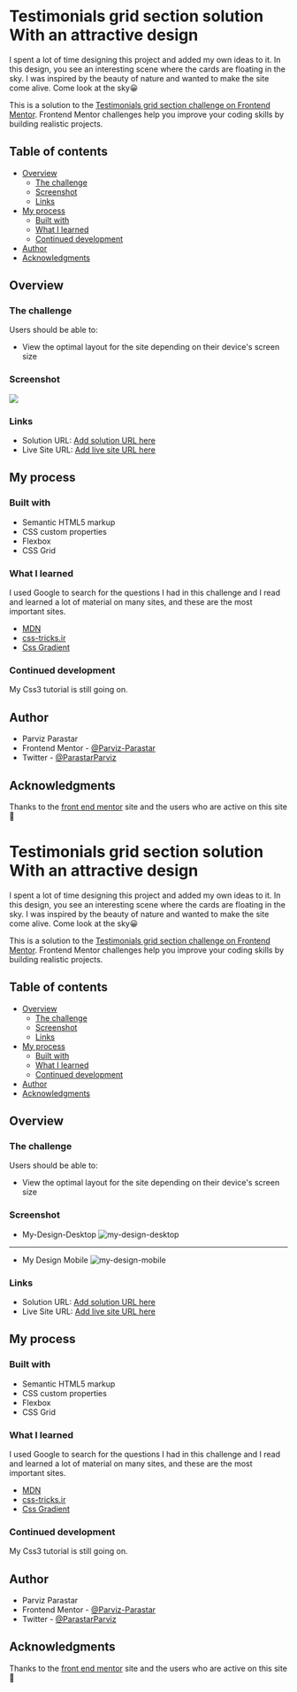 # Testimonials grid section solution With an attractive design

I spent a lot of time designing this project and added my own ideas to it.
In this design, you see an interesting scene where the cards are floating in the sky.
I was inspired by the beauty of nature and wanted to make the site come alive.
Come look at the sky😀

This is a solution to the [Testimonials grid section challenge on Frontend Mentor](https://www.frontendmentor.io/challenges/testimonials-grid-section-Nnw6J7Un7). Frontend Mentor challenges help you improve your coding skills by building realistic projects. 

## Table of contents

- [Overview](#overview)
  - [The challenge](#the-challenge)
  - [Screenshot](#screenshot)
  - [Links](#links)
- [My process](#my-process)
  - [Built with](#built-with)
  - [What I learned](#what-i-learned)
  - [Continued development](#continued-development)
- [Author](#author)
- [Acknowledgments](#acknowledgments)


## Overview

### The challenge

Users should be able to:

- View the optimal layout for the site depending on their device's screen size

### Screenshot

![](./screenshot.jpg)



### Links

- Solution URL: [Add solution URL here](https://your-solution-url.com)
- Live Site URL: [Add live site URL here](https://your-live-site-url.com)

## My process

### Built with

- Semantic HTML5 markup
- CSS custom properties
- Flexbox
- CSS Grid

### What I learned

I used Google to search for the questions I had in this challenge and I read and learned a lot of material on many sites, and these are the most important sites.

  - [MDN](https://developer.mozilla.org/)
  - [css-tricks.ir](https://css-tricks.ir/)
  - [Css Gradient](https://cssgradient.io/)
  

### Continued development

My Css3 tutorial is still going on.


## Author

- Parviz Parastar
- Frontend Mentor - [@Parviz-Parastar](https://www.frontendmentor.io/profile/Parviz-Parastar)
- Twitter - [@ParastarParviz](https://twitter.com/ParastarParviz)


## Acknowledgments
  Thanks to the [front end mentor](https://www.frontendmentor.io/home) site and the users who are active on this site👏
# Testimonials grid section solution With an attractive design

I spent a lot of time designing this project and added my own ideas to it.
In this design, you see an interesting scene where the cards are floating in the sky.
I was inspired by the beauty of nature and wanted to make the site come alive.
Come look at the sky😀

This is a solution to the [Testimonials grid section challenge on Frontend Mentor](https://www.frontendmentor.io/challenges/testimonials-grid-section-Nnw6J7Un7). Frontend Mentor challenges help you improve your coding skills by building realistic projects. 

## Table of contents

- [Overview](#overview)
  - [The challenge](#the-challenge)
  - [Screenshot](#screenshot)
  - [Links](#links)
- [My process](#my-process)
  - [Built with](#built-with)
  - [What I learned](#what-i-learned)
  - [Continued development](#continued-development)
- [Author](#author)
- [Acknowledgments](#acknowledgments)


## Overview

### The challenge

Users should be able to:

- View the optimal layout for the site depending on their device's screen size

### Screenshot

 - My-Design-Desktop ![my-design-desktop](https://github.com/Parviz-Parastar/Testimonials-grid-section/blob/main/Screenshots/my-design-desktop.png?raw=true)

 ***
 - My Design Mobile ![my-design-mobile](https://github.com/Parviz-Parastar/Testimonials-grid-section/blob/main/Screenshots/my-design-mobile.png?raw=true)



### Links

- Solution URL: [Add solution URL here](https://your-solution-url.com)
- Live Site URL: [Add live site URL here](https://your-live-site-url.com)

## My process

### Built with

- Semantic HTML5 markup
- CSS custom properties
- Flexbox
- CSS Grid

### What I learned

I used Google to search for the questions I had in this challenge and I read and learned a lot of material on many sites, and these are the most important sites.

  - [MDN](https://developer.mozilla.org/)
  - [css-tricks.ir](https://css-tricks.ir/)
  - [Css Gradient](https://cssgradient.io/)
  

### Continued development

My Css3 tutorial is still going on.


## Author

- Parviz Parastar
- Frontend Mentor - [@Parviz-Parastar](https://www.frontendmentor.io/profile/Parviz-Parastar)
- Twitter - [@ParastarParviz](https://twitter.com/ParastarParviz)


## Acknowledgments
  Thanks to the [front end mentor](https://www.frontendmentor.io/home) site and the users who are active on this site👏
